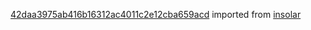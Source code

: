 [42daa3975ab416b16312ac4011c2e12cba659acd](https://github.com/insolar/insolar/commit/42daa3975ab416b16312ac4011c2e12cba659acd) imported from [insolar](https://github.com/insolar/insolar)
